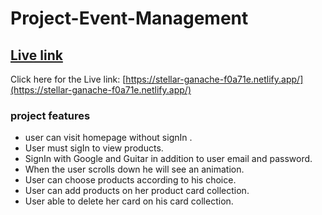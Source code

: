 
# Project-Event-Management

## [ Live link](https://stellar-ganache-f0a71e.netlify.app/)

Click here for the Live link: [https://stellar-ganache-f0a71e.netlify.app/](https://stellar-ganache-f0a71e.netlify.app/)



### project features 
- user can visit homepage without signIn .
- User must sigIn to view products.
- SignIn with Google and Guitar in addition to user email and   password. 
- When the user scrolls down he will see an animation.
- User can choose products according to his choice.
- User can add products on her product card collection.
- User able to delete her card on his card collection.
 
